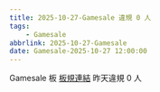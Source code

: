 ```yaml
---
title: 2025-10-27-Gamesale 違規 0 人
tags:
    - Gamesale
abbrlink: 2025-10-27-Gamesale
date: Gamesale-2025-10-27 12:00:00
---
```

Gamesale 板 [板規連結](https://www.ptt.cc/bbs/Gossiping/M.1637425085.A.07D.html)
昨天違規 0 人
